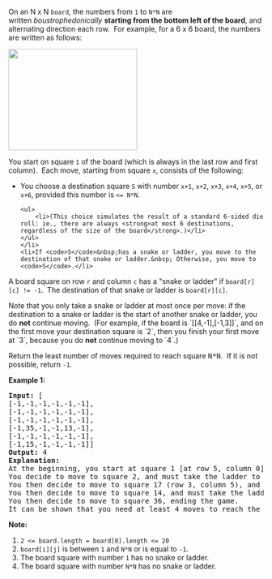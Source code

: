 <div><p>On an N x N <code>board</code>, the numbers from <code>1</code> to <code>N*N</code> are written&nbsp;<em>boustrophedonically</em>&nbsp;<strong>starting from the bottom&nbsp;left of the board</strong>, and alternating direction each row.&nbsp; For example, for a 6 x 6 board, the numbers are written as follows:</p>

<pre><img alt="" src="https://assets.leetcode.com/uploads/2018/09/23/snakes.png" style="width: 254px; height: 200px;">
</pre>

<p>You start on square <code>1</code> of the board (which is always in the last row and&nbsp;first column).&nbsp; Each move, starting from square <code>x</code>, consists of the following:</p>

<ul>
	<li>You choose a destination square <code>S</code> with number&nbsp;<code>x+1</code>, <code>x+2</code>, <code>x+3</code>, <code>x+4</code>, <code>x+5</code>, or <code>x+6</code>, provided this&nbsp;number is&nbsp;<code>&lt;=&nbsp;N*N</code>.

	<ul>
		<li>(This choice simulates the result of a standard 6-sided die roll: ie., there are always <strong>at most 6 destinations, regardless of the size of the board</strong>.)</li>
	</ul>
	</li>
	<li>If <code>S</code>&nbsp;has a snake or ladder, you move to the destination of that snake or ladder.&nbsp; Otherwise, you move to <code>S</code>.</li>
</ul>

<p>A board square on row <code>r</code> and column <code>c</code>&nbsp;has a "snake or ladder" if <code>board[r][c] != -1</code>.&nbsp; The destination of that snake or ladder is <code>board[r][c]</code>.</p>

<p>Note that you only take a snake or ladder at most once per move: if the destination to a snake or ladder is the start of another&nbsp;snake or ladder, you do <strong>not</strong> continue moving.&nbsp; (For example, if the board is `[[4,-1],[-1,3]]`, and on the first move your destination square is `2`, then you finish your first move at&nbsp;`3`, because you do <strong>not</strong> continue moving to `4`.)</p>

<p>Return the least number of moves required to reach square <font face="monospace">N*N</font>.&nbsp; If it is not possible, return <code>-1</code>.</p>

<p><strong>Example 1:</strong></p>

<pre><strong>Input: </strong>[
[-1,-1,-1,-1,-1,-1],
[-1,-1,-1,-1,-1,-1],
[-1,-1,-1,-1,-1,-1],
[-1,35,-1,-1,13,-1],
[-1,-1,-1,-1,-1,-1],
[-1,15,-1,-1,-1,-1]]
<strong>Output: </strong>4
<strong>Explanation: </strong>
At the beginning, you start at square 1 [at row 5, column 0].
You decide to move to square 2, and must take the ladder to square 15.
You then decide to move to square 17 (row 3, column 5), and must take the snake to square 13.
You then decide to move to square 14, and must take the ladder to square 35.
You then decide to move to square 36, ending the game.
It can be shown that you need at least 4 moves to reach the N*N-th square, so the answer is 4.
</pre>

<p><strong>Note:</strong></p>

<ol>
	<li><code>2 &lt;= board.length = board[0].length&nbsp;&lt;= 20</code></li>
	<li><code>board[i][j]</code>&nbsp;is between <code>1</code> and <code>N*N</code> or is equal to <code>-1</code>.</li>
	<li>The board&nbsp;square with number <code>1</code> has no snake or ladder.</li>
	<li>The board square with number <code>N*N</code> has no snake or ladder.</li>
</ol>
</div>